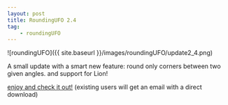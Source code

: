 ```yaml
---
layout: post
title: RoundingUFO 2.4
tag:
    - roundingUFO
---
```


![roundingUFO]({{ site.baseurl }}/images/roundingUFO/update2_4.png)

<!--more-->

A small update with a smart new feature: round only corners between two given angles.
and support for Lion!

[enjoy and check it out!](http://roundingufo.typemytype.com/)
(existing users will get an email with a direct download)
